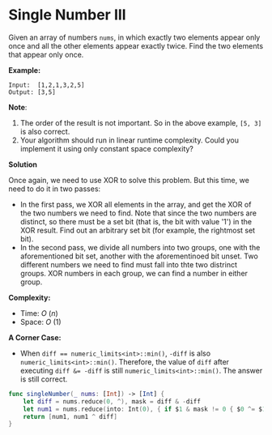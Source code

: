 # Single Number III

Given an array of numbers `nums`, in which exactly two elements appear only once and all the other elements appear exactly twice. Find the two elements that appear only once.

**Example:**

```
Input:  [1,2,1,3,2,5]
Output: [3,5]
```

**Note**:

1. The order of the result is not important. So in the above example, `[5, 3]` is also correct.
2. Your algorithm should run in linear runtime complexity. Could you implement it using only constant space complexity?

**Solution**



Once again, we need to use XOR to solve this problem. But this time, we need to do it in two passes:

- In the first pass, we XOR all elements in the array, and get the XOR of the two numbers we need to find. Note that since the two numbers are distinct, so there must be a set bit (that is, the bit with value '1') in the XOR result. Find
  out an arbitrary set bit (for example, the rightmost set bit).
- In the second pass, we divide all numbers into two groups, one with the aforementioned bit set, another with the aforementinoed bit unset. Two different numbers we need to find must fall into thte two distrinct groups. XOR numbers in each group, we can find a number in either group.

**Complexity:**

- Time: *O* (*n*)
- Space: *O* (1)

**A Corner Case:**

- When `diff == numeric_limits<int>::min()`, `-diff` is also `numeric_limits<int>::min()`. Therefore, the value of `diff` after executing `diff &= -diff` is still `numeric_limits<int>::min()`. The answer is still correct.

```swift
func singleNumber(_ nums: [Int]) -> [Int] {
    let diff = nums.reduce(0, ^), mask = diff & -diff
    let num1 = nums.reduce(into: Int(0), { if $1 & mask != 0 { $0 ^= $1 } })
    return [num1, num1 ^ diff]
}
```

